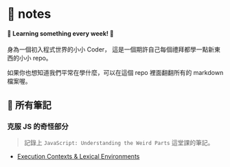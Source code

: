 
# 📝 notes 

#### 👻 Learning something every week! 👻

身為一個初入程式世界的小小 Coder， 這是一個期許自己每個禮拜都學一點新東西的小小 repo。

如果你也想知道我們平常在學什麼，可以在這個 repo 裡面翻翻所有的 markdown 檔案喔。

## 🐳 所有筆記

### 克服 JS 的奇怪部分
> 記錄上 `JavaScript: Understanding the Weird Parts` 這堂課的筆記。

- [Execution Contexts & Lexical Environments](克服JS的奇怪部分/Execution_Contexts_&_Lexical_Environments.md)
